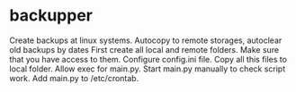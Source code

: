 # backupper
Create backups at linux systems. Autocopy to remote storages, autoclear old backups by dates
First create all local and remote folders. Make sure that you have access to them.
Configure config.ini file.
Copy all this files to local folder.
Allow exec for main.py.
Start main.py manually to check script work.
Add main.py to /etc/crontab.
